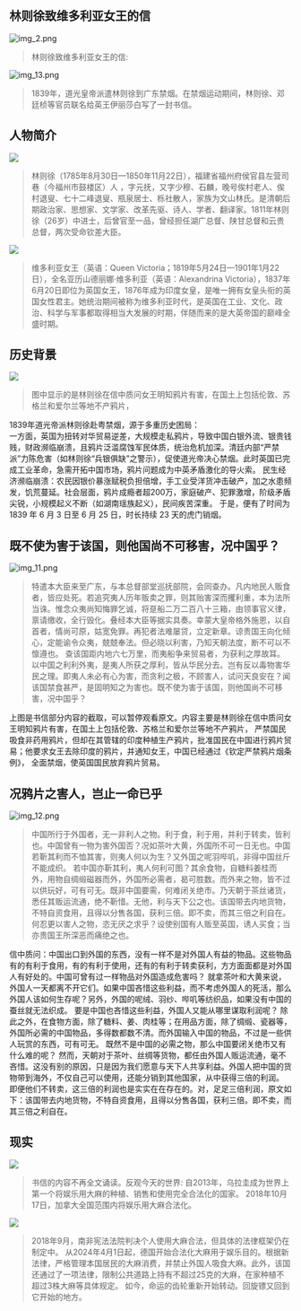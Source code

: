 ## 林则徐致维多利亚女王的信

![img_2.png](img_2.png)

> 林则徐致维多利亚女王的信:

![img_13.png](img_13.png)

> 1839年，道光皇帝派遣林则徐到广东禁烟。在禁烟运动期间，林则徐、邓廷桢等官员联名给英王伊丽莎白写了一封书信。


## 人物简介

![](img.png)

> 林则徐（1785年8月30日—1850年11月22日），福建省福州府侯官县左营司巷（今福州市鼓楼区）人 ，字元抚，又字少穆、石麟，晚号俟村老人、俟村退叟、七十二峰退叟、瓶泉居士、栎社散人，家族为文山林氏。是清朝后期政治家、思想家、文学家、改革先驱、诗人、学者、翻译家。1811年林则徐（26岁）中进士，后曾官至一品，曾经担任湖广总督、陕甘总督和云贵总督，两次受命钦差大臣。

![](img_1.png)

> 维多利亚女王（英语：Queen Victoria；1819年5月24日—1901年1月22日），全名亚历山德丽娜·维多利亚（英语：Alexandrina Victoria），1837年6月20日即位为英国女王，1876年成为印度女皇，是唯一拥有女皇头衔的英国女性君主。她统治期间被称为维多利亚时代，是英国在工业、文化、政治、科学与军事都取得相当大发展的时期，伴随而来的是大英帝国的巅峰全盛时期。


## 历史背景

![](img_10.png)
> 图中显示的是林则徐在信中质问女王明知鸦片有害，在国土上包括伦敦、苏格兰和爱尔兰等地不产鸦片，


1839年道光帝派林则徐赴粤禁烟，源于多重历史困局：  
一方面，英国为扭转对华贸易逆差，大规模走私鸦片，导致中国白银外流、银贵钱贱，财政濒临崩溃，且鸦片泛滥腐蚀军民体质，统治危机加深。清廷内部“严禁派”力陈危害（如林则徐“兵银俱缺”之警示），促使道光帝决心禁烟。此时英国已完成工业革命，急需开拓中国市场，鸦片问题成为中英矛盾激化的导火索。
民生经济濒临崩溃：农民因银价暴涨赋税负担倍增，手工业受洋货冲击破产，加之水患频发，饥荒蔓延。社会层面，鸦片成瘾者超200万，家庭破产、犯罪激增，阶级矛盾尖锐，小规模起义不断（如湖南瑶族起义），民间疾苦深重。
于是，便有了时间为 1839 年 6 月 3 日至 6 月 25 日，时长持续 23 天的虎门销烟。



## 既不使为害于该国，则他国尚不可移害，况中国乎？

![img_11.png](img_11.png)

> 特遣本大臣来至广东，与本总督部堂巡抚部院，会同查办。凡内地民人贩食者，皆应处死。若追究夷人历年贩卖之罪，则其贻害深而攫利重，本为法所当诛。惟念众夷尚知悔罪乞诚，将趸船二万二百八十三箱，由领事官义律，禀请缴收，全行毁化。叠经本大臣等据实具奏。幸蒙大皇帝格外施恩，以自首者，情尚可原，姑宽免罪。再犯者法难屡贷，立定新章。谅贵国王向化倾心，定能谕令众夷，兢兢奉法。但必晓以利害，乃知天朝法度，断不可以不懔遵也。
查该国距内地六七万里，而夷船争来贸易者，为获利之厚故耳。以中国之利利外夷，是夷人所获之厚利，皆从华民分去。岂有反以毒物害华民之理。即夷人未必有心为害，而贪利之极，不顾害人，试问天良安在？闻该国禁食甚严，是固明知之为害也。既不使为害于该国，则他国尚不可移害，况中国乎？

上图是书信部分内容的截取，可以暂停观看原文。内容主要是林则徐在信中质问女王明知鸦片有害，在国土上包括伦敦、苏格兰和爱尔兰等地不产鸦片，
严禁国民吸食非药用鸦片，但却在其管辖的印度种植生产鸦片，批准国民在中国进行鸦片贸易；他要求女王去除印度的鸦片，并通知女王，中国已经通过《钦定严禁鸦片烟条例》，
全面禁烟，使英国国民放弃鸦片贸易。

## 况鸦片之害人，岂止一命已乎

![img_12.png](img_12.png)
> 中国所行于外国者，无一非利人之物。利于食，利于用，并利于转卖，皆利也。中国曾有一物为害外国否？况如茶叶大黄，外国所不可一日无也。中国若靳其利而不恤其害，则夷人何以为生？又外国之呢羽哔叽，非得中国丝斤不能成织。
若中国亦靳其利，夷人何利可图？其余食物，自糖料姜桂而外，用物自绸缎磁器而外，外国所必需者，曷可胜数。而外来之物，皆不过以供玩好，可有可无。既非中国要需，何难闭关绝市。乃天朝于茶丝诸货，悉任其贩运流通，绝不靳惜。无他，利与天下公之也。该国带去内地货物，不特自资食用，且得以分售各国，获利三倍。即不卖，而其三倍之利自在。何忍更以害人之物，恣无厌之求乎？设使别国有人贩至英国，诱人买食；当亦贵国王所深恶而痛绝之也。

信中质问：中国出口到外国的东西，没有一样不是对外国人有益的物品。这些物品有的有利于食用，有的有利于使用，还有的有利于转卖获利，方方面面都是对外国人有好处的。中国可曾有过一样物品对外国造成危害吗？
就拿茶叶和大黄来说，外国人一天都离不开它们。如果中国吝惜这些利益，而不考虑外国人的死活，那么外国人该如何生存呢？另外，外国的呢绒、羽纱、哔叽等纺织品，如果没有中国的蚕丝就无法织成。
要是中国也吝惜这些利益，外国人又能从哪里谋取利润呢？
除此之外，在食物方面，除了糖料、姜、肉桂等；在用品方面，除了绸缎、瓷器等，外国所必需的中国物品，多得数都数不清。而外国输入中国的物品，不过是一些供人玩赏的东西，可有可无。
既然不是中国的必需之物，那么中国要闭关绝市又有什么难的呢？
然而，天朝对于茶叶、丝绸等货物，都任由外国人贩运流通，毫不吝惜。这没有别的原因，只是因为我们愿意与天下人共享利益。外国人把中国的货物带到海外，不仅自己可以使用，还能分销到其他国家，从中获得三倍的利润。
即便他们不转卖，这三倍的利润也是实实在在存在的。对，足足三倍利润，原文如下：该国带去内地货物，不特自资食用，且得以分售各国，获利三倍。即不卖，而其三倍之利自在。

## 现实

![](img_5.png)

> 书信的内容不再全文诵读。反观今天的世界:
自2013年，乌拉圭成为世界上第一个将娱乐用大麻的种植、销售和使用完全合法化的国家。
2018年10月17日，加拿大全国范围内将娱乐用大麻合法化。


![](img_8.png)

>2018年9月，南非宪法法院判决个人使用大麻合法，但具体的法律框架仍在制定中。
从2024年4月1日起，德国开始合法化大麻用于娱乐目的。根据新法律，严格管理本国居民的大麻消费，并禁止外国人吸食大麻。此外，该国还通过了一项法律，限制公共道路上持有不超过25克的大麻，在家种植不超过3株大麻等具体规定。
如今，命运的齿轮重新开始转动。回旋镖又回到它开始的地方。
